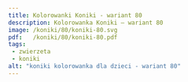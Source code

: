 ```yaml
---
title: Kolorowanki Koniki - wariant 80
description: Kolorowanka Koniki – wariant 80
image: /koniki/80/koniki-80.svg
pdf:   /koniki/80/koniki-80.pdf
tags:
 - zwierzeta
 - koniki
alt: "koniki kolorowanka dla dzieci - wariant 80"
---
```

